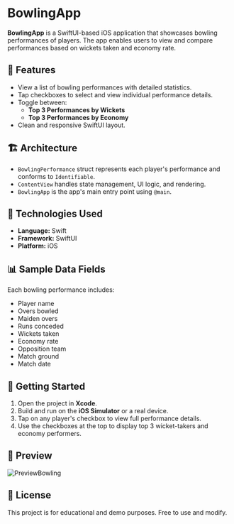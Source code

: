 # BowlingApp

**BowlingApp** is a SwiftUI-based iOS application that showcases bowling performances of players. The app enables users to view and compare performances based on wickets taken and economy rate.

## 📱 Features

- View a list of bowling performances with detailed statistics.
- Tap checkboxes to select and view individual performance details.
- Toggle between:
  - **Top 3 Performances by Wickets**
  - **Top 3 Performances by Economy**
- Clean and responsive SwiftUI layout.

## 🏗️ Architecture

- `BowlingPerformance` struct represents each player's performance and conforms to `Identifiable`.
- `ContentView` handles state management, UI logic, and rendering.
- `BowlingApp` is the app's main entry point using `@main`.

## 🔧 Technologies Used

- **Language:** Swift
- **Framework:** SwiftUI
- **Platform:** iOS

## 📊 Sample Data Fields

Each bowling performance includes:
- Player name
- Overs bowled
- Maiden overs
- Runs conceded
- Wickets taken
- Economy rate
- Opposition team
- Match ground
- Match date

## 🚀 Getting Started

1. Open the project in **Xcode**.
2. Build and run on the **iOS Simulator** or a real device.
3. Tap on any player's checkbox to view full performance details.
4. Use the checkboxes at the top to display top 3 wicket-takers and economy performers.

## 📱 Preview
![PreviewBowling](https://github.com/user-attachments/assets/c63c39d2-23df-4aa4-a05b-e2ff8dd302b6)


## 📄 License

This project is for educational and demo purposes. Free to use and modify.

